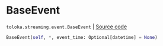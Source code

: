 # BaseEvent
`toloka.streaming.event.BaseEvent` | [Source code](https://github.com/Toloka/toloka-kit/blob/v1.1.0.post1/src/streaming/event.py#L23)

```python
BaseEvent(self, *, event_time: Optional[datetime] = None)
```


